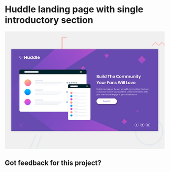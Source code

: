 #  Huddle landing page with single introductory section

![Design preview for the Huddle landing page with single introductory section](./design/desktop-preview.jpg)


## Got feedback for this project?
